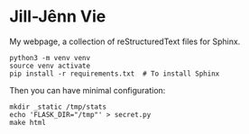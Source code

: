 # Jill-Jênn Vie

My webpage, a collection of reStructuredText files for Sphinx.

    python3 -m venv venv
    source venv activate
    pip install -r requirements.txt  # To install Sphinx

Then you can have minimal configuration:

    mkdir _static /tmp/stats
    echo 'FLASK_DIR="/tmp"' > secret.py
    make html
